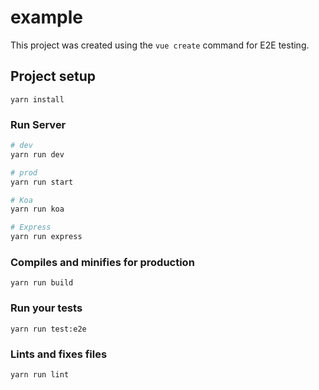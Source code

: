 # example
This project was created using the `vue create` command for E2E testing.

## Project setup
```
yarn install
```

### Run Server

```sh
# dev
yarn run dev

# prod
yarn run start

# Koa
yarn run koa

# Express
yarn run express
```

### Compiles and minifies for production
```
yarn run build
```

### Run your tests
```
yarn run test:e2e
```

### Lints and fixes files
```
yarn run lint
```
